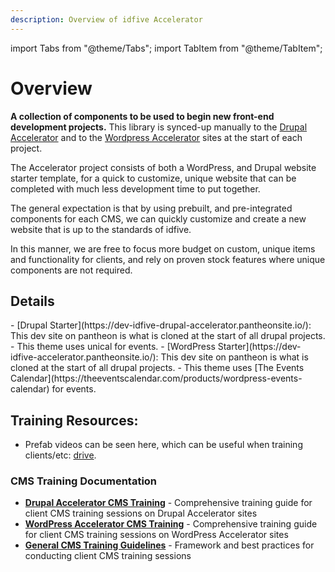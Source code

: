 ```yaml
---
description: Overview of idfive Accelerator
---
```


import Tabs from "@theme/Tabs";
import TabItem from "@theme/TabItem";

# Overview

**A collection of components to be used to begin new front-end development projects.** This library is synced-up manually to the [Drupal Accelerator](https://dev-idfive-drupal-accelerator.pantheonsite.io/) and to the [Wordpress Accelerator](https://dev-idfive-accelerator.pantheonsite.io/) sites at the start of each project.

The Accelerator project consists of both a WordPress, and Drupal website starter template, for a quick to customize, unique website that can be completed with much less development time to put together.

The general expectation is that by using prebuilt, and pre-integrated components for each CMS, we can quickly customize and create a new website that is up to the standards of idfive.

In this manner, we are free to focus more budget on custom, unique items and functionality for clients, and rely on proven stock features where unique components are not required.

## Details

<Tabs groupId="accelerator-versions">
  <TabItem value="drupal" label="Drupal" default>
    - [Drupal Starter](https://dev-idfive-drupal-accelerator.pantheonsite.io/): This dev site on pantheon is what is cloned at the start of all drupal projects.
    - This theme uses unical for events.
  </TabItem>

  <TabItem value="wp" label="WordPress">
   - [WordPress Starter](https://dev-idfive-accelerator.pantheonsite.io/): This dev site on pantheon is what is cloned at the start of all drupal projects.
   - This theme uses [The Events Calendar](https://theeventscalendar.com/products/wordpress-events-calendar) for events.
  </TabItem>
</Tabs>


## Training Resources:

- Prefab videos can be seen here, which can be useful when training clients/etc: [drive]( https://drive.google.com/drive/u/0/folders/1_VaRB8jf3zD-sbukrUPyLLYnYqU3hfTY).

### CMS Training Documentation

- **[Drupal Accelerator CMS Training](/docs/general/documentation/cms-training/drupal-accelerator-cms-training)** - Comprehensive training guide for client CMS training sessions on Drupal Accelerator sites
- **[WordPress Accelerator CMS Training](/docs/general/documentation/cms-training/wordpress-accelerator-cms-training)** - Comprehensive training guide for client CMS training sessions on WordPress Accelerator sites
- **[General CMS Training Guidelines](/docs/general/documentation/cms-training/client-cms-training)** - Framework and best practices for conducting client CMS training sessions